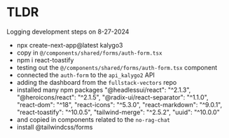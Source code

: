 # TLDR

Logging development steps on 8-27-2024

- npx create-next-app@latest kalygo3
- copy in `@/components/shared/forms/auth-form.tsx`
- npm i react-toastify
- testing out the `@/components/shared/forms/auth-form.tsx` component
- connected the `auth-form` to the `api_kalygo2` API
- adding the dashboard from the `fullstack-vectors` repo
- installed many npm packages
  "@headlessui/react": "^2.1.3",
  "@heroicons/react": "^2.1.5",
  "@radix-ui/react-separator": "^1.1.0",
  "react-dom": "^18",
  "react-icons": "^5.3.0",
  "react-markdown": "^9.0.1",
  "react-toastify": "^10.0.5",
  "tailwind-merge": "^2.5.2",
  "uuid": "^10.0.0"
- and copied in components related to the `no-rag-chat`
- install @tailwindcss/forms